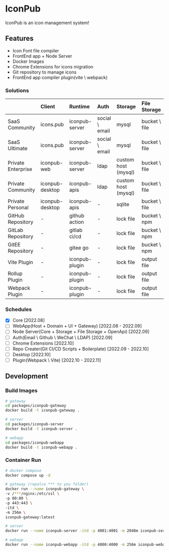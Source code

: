 # IconPub

IconPub is an icon management system!

## Features

- Icon Font file compiler
- FrontEnd app + Node Server
- Docker Images
- Chrome Extensions for icons migration
- Git repository to manage icons
- FrontEnd app compiler plugin(vite \ webpack)

### Solutions

|                    | Client          | Runtime        | Auth           | Storage             | File Storage  |
| :----------------- | :-------------- | :------------- | :------------- | :------------------ | :------------ |
| SaaS Community     | icons.pub       | iconpub-server | social \ email | mysql               | bucket \ file |
| SaaS Ultimate      | icons.pub       | iconpub-server | social \ email | mysql               | bucket \ file |
| Private Enterprise | iconpub-web     | iconpub-server | ldap           | custom host (mysql) | bucket \ file |
| Private Community  | iconpub-desktop | iconpub-apis   | ldap           | custom host (mysql) | bucket \ file |
| Private Personal   | iconpub-desktop | iconpub-apis   | -              | sqlite              | bucket \ file |
| GitHub Repository  | -               | github action  | -              | lock file           | bucket \ npm  |
| GitLab Repository  | -               | gitlab ci/cd   | -              | lock file           | bucket \ npm  |
| GitEE Repository   | -               | gitee go       | -              | lock file           | bucket \ npm  |
| Vite Plugin        | -               | iconpub-plugin | -              | lock file           | output file   |
| Rollup Plugin      | -               | iconpub-plugin | -              | lock file           | output file   |
| Webpack Plugin     | -               | iconpub-plugin | -              | lock file           | output file   |

### Schedules

- [x] Core [2022.08]
- [ ] WebApp(Host + Domain + UI + Gateway) [2022.08 - 2022.09]
- [ ] Node Server(Core + Storage + File Storage + OpenApi) [2022.09]
- [ ] Auth(Email \ Github \ WeChat \ LDAP) [2022.09]
- [ ] Chrome Extensions [2022.10]
- [ ] Repo Creater(Git CI/CD Scripts + Boilerplate) [2022.09 - 2022.10]
- [ ] Desktop [2022.10]
- [ ] Plugin(Webpack \ Vite) [2022.10 - 2022.11]

## Development

### Build Images

```bash
# gateway
cd packages/iconpub-gateway
docker build -t iconpub-gateway .

# server
cd packages/iconpub-server
docker build -t iconpub-server .

# webapp
cd packages/iconpub-webapp
docker build -t iconpub-webapp .
```

### Container Run

```bash
# docker compose
docker compose up -d
```

```bash
# gateway (repalce *** to you folder)
docker run --name iconpub-gateway \
-v /***/nginx:/etc/ssl \
-p 80:80 \
-p 443:443 \
-itd \
-m 256m \
iconpub-gateway:latest
```

```bash
# server
docker run --name iconpub-server -itd -p 4001:4001 -m 2048m iconpub-server:latest
```

```bash
# webapp
docker run --name iconpub-webapp -itd -p 4000:4000 -m 256m iconpub-webapp:latest
```
